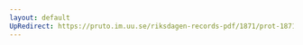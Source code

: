 ```yaml
---
layout: default
UpRedirect: https://pruto.im.uu.se/riksdagen-records-pdf/1871/prot-1871--ak--518/prot-1871--ak--518_002.pdf
---
```

